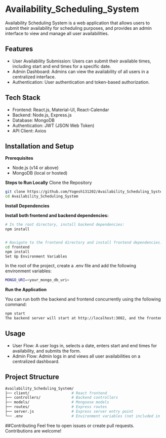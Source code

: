 # Availability_Scheduling_System
Availability Scheduling System is a web application that allows users to submit their availability for scheduling purposes, and provides an admin interface to view and manage all user availabilities.

## Features
- User Availability Submission: Users can submit their available times, including start and end times for a specific date.
- Admin Dashboard: Admins can view the availability of all users in a centralized interface.
- Authentication: User authentication and token-based authorization.

## Tech Stack
- Frontend: React.js, Material-UI, React-Calendar
- Backend: Node.js, Express.js
- Database: MongoDB
- Authentication: JWT (JSON Web Token)
- API Client: Axios
  
## Installation and Setup
**Prerequisites**

- Node.js (v14 or above)
- MongoDB (local or hosted)


**Steps to Run Locally**
Clone the Repository

```bash
git clone https://github.com/Yogesh131202/Availability_Scheduling_System.git
cd Availability_Scheduling_System
```
**Install Dependencies**

**Install both frontend and backend dependencies:**

```bash
# In the root directory, install backend dependencies:
npm install


# Navigate to the frontend directory and install frontend dependencies:
cd frontend
npm install
Set Up Environment Variables
```

In the root of the project, create a .env file and add the following environment variables:

```bash
MONGO_URI=<your_mongo_db_uri>
```
**Run the Application**

You can run both the backend and frontend concurrently using the following command:

```bash
npm start
The backend server will start at http://localhost:3002, and the frontend React app will start at http://localhost:3000.
```

## Usage
- User Flow: A user logs in, selects a date, enters start and end times for availability, and submits the form.
- Admin Flow: Admin logs in and views all user availabilities on a centralized dashboard.
  
## Project Structure
```bash
Availability_Scheduling_System/
├── client/                   # React frontend
├── controllers/              # Backend controllers
├── models/                   # Mongoose models
├── routes/                   # Express routes
├── server.js                 # Express server entry point
└── .env                      # Environment variables (not included in repo)
```
##Contributing
Feel free to open issues or create pull requests. Contributions are welcome!
